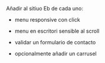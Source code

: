 Añadir al sitiuo Eb de cada uno:

- menu responsive con click
- menu en escritori sensible al scroll
- validar un formulario de contacto

- opcionalmente añadir un carrusel
